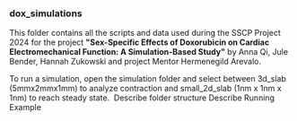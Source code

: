 ### dox_simulations
This folder contains all the scripts and data used during the SSCP Project 2024 for the project **"Sex-Specific Effects of Doxorubicin on Cardiac Electromechanical Function: A Simulation-Based Study​"** by Anna Qi, Jule Bender, Hannah Zukowski​ and project Mentor Hermenegild Arevalo​.

To run a simulation, open the simulation folder and select between 3d_slab (5mmx2mmx1mm) to analyze contraction and small_2d_slab (1nm x 1nm x 1nm) to reach steady state.
​
Describe folder structure
Describe
Running Example